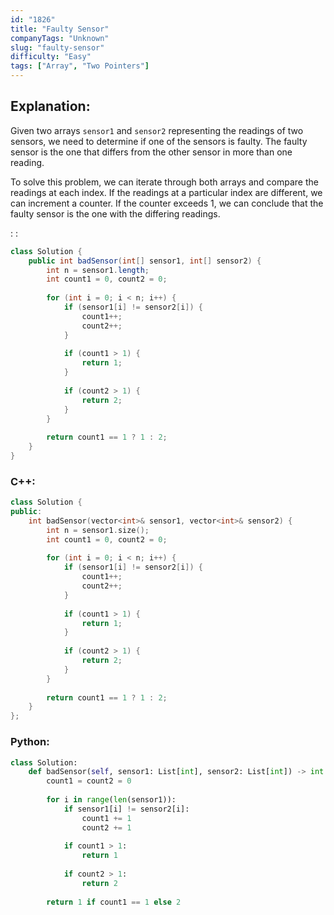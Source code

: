 ```yaml
---
id: "1826"
title: "Faulty Sensor"
companyTags: "Unknown"
slug: "faulty-sensor"
difficulty: "Easy"
tags: ["Array", "Two Pointers"]
---
```


## Explanation:

Given two arrays `sensor1` and `sensor2` representing the readings of two sensors, we need to determine if one of the sensors is faulty. The faulty sensor is the one that differs from the other sensor in more than one reading.

To solve this problem, we can iterate through both arrays and compare the readings at each index. If the readings at a particular index are different, we can increment a counter. If the counter exceeds 1, we can conclude that the faulty sensor is the one with the differing readings.

:
:
```java
class Solution {
    public int badSensor(int[] sensor1, int[] sensor2) {
        int n = sensor1.length;
        int count1 = 0, count2 = 0;
        
        for (int i = 0; i < n; i++) {
            if (sensor1[i] != sensor2[i]) {
                count1++;
                count2++;
            }
            
            if (count1 > 1) {
                return 1;
            }
            
            if (count2 > 1) {
                return 2;
            }
        }
        
        return count1 == 1 ? 1 : 2;
    }
}
```

### C++:
```cpp
class Solution {
public:
    int badSensor(vector<int>& sensor1, vector<int>& sensor2) {
        int n = sensor1.size();
        int count1 = 0, count2 = 0;
        
        for (int i = 0; i < n; i++) {
            if (sensor1[i] != sensor2[i]) {
                count1++;
                count2++;
            }
            
            if (count1 > 1) {
                return 1;
            }
            
            if (count2 > 1) {
                return 2;
            }
        }
        
        return count1 == 1 ? 1 : 2;
    }
};
```

### Python:
```python
class Solution:
    def badSensor(self, sensor1: List[int], sensor2: List[int]) -> int:
        count1 = count2 = 0
        
        for i in range(len(sensor1)):
            if sensor1[i] != sensor2[i]:
                count1 += 1
                count2 += 1
            
            if count1 > 1:
                return 1
            
            if count2 > 1:
                return 2
        
        return 1 if count1 == 1 else 2
```